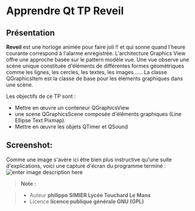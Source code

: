 ﻿Apprendre Qt   TP Reveil
================
Présentation
----
**Reveil** est une horloge animée pour faire joli !! et qui sonne quand l'heure courante correspond à l'alarme enregistrée.  L'architecture Graphics View offre une approche basée sur le pattern modèle vue. Une vue  observe une scène unique constituée d'éléments de différentes formes géométriques comme les lignes, les cercles, les textes, les images .....
La classe QGraphicsItem est la classe de base pour les éléments graphiques
dans une scène.

Les objectifs de ce TP sont :

 - Mettre en œuvre un conteneur QGraphicsView  
 - une scene QGraphicsScene composée d'éléments graphiques (Line Ellipse Text Pixmap).
 -  Mettre en œuvre les objets QTimer et  QSound 
 
Screenshot:
----
Comme une image s'avère ici être bien plus instructive qu'une suite d'explications, voici une capture d'écran du programme terminé :
![enter image description here](https://lh3.googleusercontent.com/-Jd5gh1RsFh0/WfdWULgeDrI/AAAAAAAANDE/RUUuNKZGa0Aof_FYqCec2An1imro4OMkACLcBGAs/s0/Screen1.PNG "Screen1.PNG")
> **Note :**

> - Auteur  **philippe SIMIER Lycée Touchard Le Mans**
> - Licence  **licence publique générale GNU (GPL)**